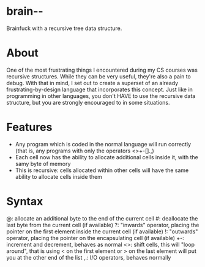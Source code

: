 # brain--
Brainfuck with a recursive tree data structure.
# About
One of the most frustrating things I encountered during my CS courses was recursive structures. While they can be very useful, they're also a pain to debug. With that in mind, I set out to create a superset of an already frustrating-by-design language that incorporates this concept. Just like in programming in other languages, you don't HAVE to use the recursive data structure, but you are strongly encouraged to in some situations.
# Features
- Any program which is coded in the normal language will run correctly (that is, any programs with only the operators <>+-[].,)
- Each cell now has the ability to allocate additional cells inside it, with the samy byte of memory
- This is recursive: cells allocated within other cells will have the same ability to allocate cells inside them
# Syntax
@: allocate an additional byte to the end of the current cell
#: deallocate the last byte from the current cell (if available)
?: "inwards" operator, placing the pointer on the first element inside the current cell (if available)
!: "outwards" operator, placing the pointer on the encapsulating cell (if available)
+-: increment and decrement, behaves as normal
<>: shift cells, this will "loop around", that is using < on the first element or > on the last element will put you at the other end of the list
,.: I/O operators, behaves normally

